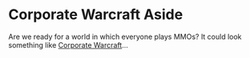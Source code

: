# Corporate Warcraft Aside

Are we ready for a world in which everyone plays MMOs? It could look something like [Corporate Warcraft](http://westkarana.com/index.php/2007/01/10/corporate-warcraft/)...
